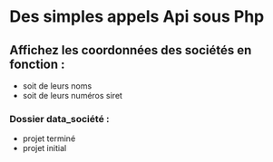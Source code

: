 # Des simples appels Api sous Php

## Affichez les coordonnées des sociétés en fonction :
- soit de leurs noms
- soit de leurs numéros siret

### Dossier data_société : 
- projet terminé
- projet initial
